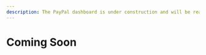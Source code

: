 ```yaml
---
description: The PayPal dashboard is under construction and will be ready by July 2020.
---
```


# Coming Soon


